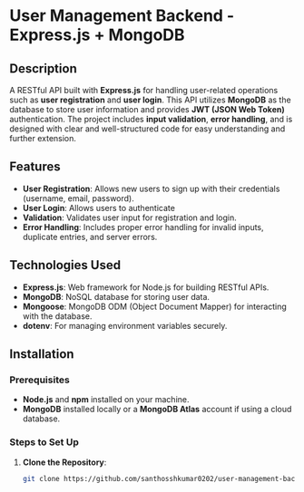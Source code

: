 # User Management Backend - Express.js + MongoDB

## Description
A RESTful API built with **Express.js** for handling user-related operations such as **user registration** and **user login**. This API utilizes **MongoDB** as the database to store user information and provides **JWT (JSON Web Token)** authentication. The project includes **input validation**, **error handling**, and is designed with clear and well-structured code for easy understanding and further extension.

## Features
- **User Registration**: Allows new users to sign up with their credentials (username, email, password).
- **User Login**: Allows users to authenticate 
- **Validation**: Validates user input for registration and login.
- **Error Handling**: Includes proper error handling for invalid inputs, duplicate entries, and server errors.

## Technologies Used
- **Express.js**: Web framework for Node.js for building RESTful APIs.
- **MongoDB**: NoSQL database for storing user data.
- **Mongoose**: MongoDB ODM (Object Document Mapper) for interacting with the database.
- **dotenv**: For managing environment variables securely.

## Installation

### Prerequisites
- **Node.js** and **npm** installed on your machine.
- **MongoDB** installed locally or a **MongoDB Atlas** account if using a cloud database.


### Steps to Set Up

1. **Clone the Repository**:
   ```bash
   git clone https://github.com/santhosshkumar0202/user-management-backend.git
